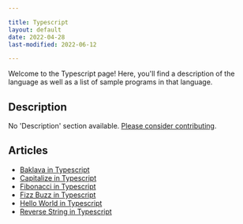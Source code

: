 ```yaml
---

title: Typescript
layout: default
date: 2022-04-28
last-modified: 2022-06-12

---
```


Welcome to the Typescript page! Here, you'll find a description of the language as well as a list of sample programs in that language.

## Description

No 'Description' section available. [Please consider contributing](https://github.com/TheRenegadeCoder/sample-programs-website).

## Articles

- [Baklava in Typescript](https://sampleprograms.io/projects/baklava/typescript)
- [Capitalize in Typescript](https://sampleprograms.io/projects/capitalize/typescript)
- [Fibonacci in Typescript](https://sampleprograms.io/projects/fibonacci/typescript)
- [Fizz Buzz in Typescript](https://sampleprograms.io/projects/fizz-buzz/typescript)
- [Hello World in Typescript](https://sampleprograms.io/projects/hello-world/typescript)
- [Reverse String in Typescript](https://sampleprograms.io/projects/reverse-string/typescript)